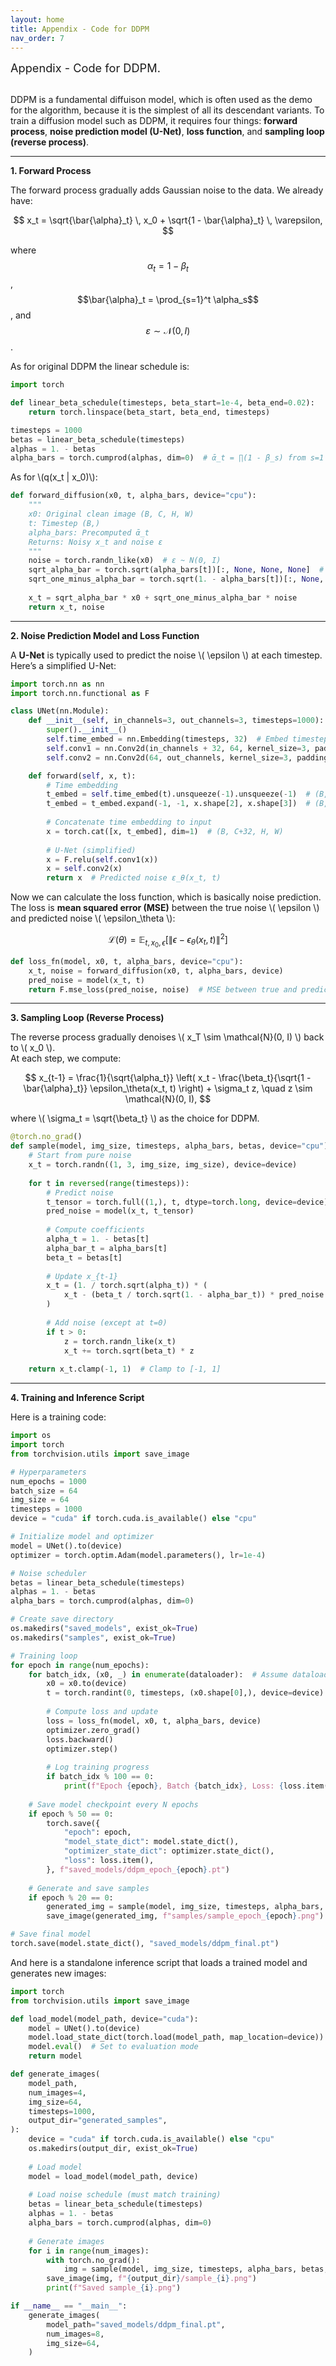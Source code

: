 ```yaml
---
layout: home
title: Appendix - Code for DDPM
nav_order: 7
---
```


<script src="https://cdn.jsdelivr.net/npm/mathjax@3/es5/tex-mml-chtml.js" async></script>

<div style="text-align: left; font-size: 1.3em;">
Appendix - Code for DDPM.
</div>
<br>


DDPM is a fundamental diffuison model, which is often used as the demo for the algorithm, because it is the simplest of all its descendant variants.
To train a diffusion model such as DDPM, it requires four things: **forward process**, **noise prediction model (U-Net)**, **loss function**, and **sampling loop (reverse process)**. 


---


**1. Forward Process**

The forward process gradually adds Gaussian noise to the data.
We already have:  

$$
x_t = \sqrt{\bar{\alpha}_t} \, x_0 + \sqrt{1 - \bar{\alpha}_t} \, \varepsilon,
$$

where $$\alpha_t = 1 - \beta_t$$, $$\bar{\alpha}_t = \prod_{s=1}^t \alpha_s$$, and $$\varepsilon \sim \mathcal{N}(0, I)$$.


As for original DDPM the linear schedule is:

```python
import torch

def linear_beta_schedule(timesteps, beta_start=1e-4, beta_end=0.02):
    return torch.linspace(beta_start, beta_end, timesteps)

timesteps = 1000
betas = linear_beta_schedule(timesteps)
alphas = 1. - betas
alpha_bars = torch.cumprod(alphas, dim=0)  # ᾱ_t = ∏(1 - β_s) from s=1 to t
```


As for \\(q(x_t | x_0)\\):
```python
def forward_diffusion(x0, t, alpha_bars, device="cpu"):
    """
    x0: Original clean image (B, C, H, W)
    t: Timestep (B,)
    alpha_bars: Precomputed ᾱ_t
    Returns: Noisy x_t and noise ε
    """
    noise = torch.randn_like(x0)  # ε ~ N(0, I)
    sqrt_alpha_bar = torch.sqrt(alpha_bars[t])[:, None, None, None]  # (B, 1, 1, 1)
    sqrt_one_minus_alpha_bar = torch.sqrt(1. - alpha_bars[t])[:, None, None, None]
    
    x_t = sqrt_alpha_bar * x0 + sqrt_one_minus_alpha_bar * noise
    return x_t, noise
```


---


**2. Noise Prediction Model and Loss Function**

A **U-Net** is typically used to predict the noise \\( \epsilon \\) at each timestep.  
Here’s a simplified U-Net:

```python
import torch.nn as nn
import torch.nn.functional as F

class UNet(nn.Module):
    def __init__(self, in_channels=3, out_channels=3, timesteps=1000):
        super().__init__()
        self.time_embed = nn.Embedding(timesteps, 32)  # Embed timestep
        self.conv1 = nn.Conv2d(in_channels + 32, 64, kernel_size=3, padding=1)  # Concatenate time embedding
        self.conv2 = nn.Conv2d(64, out_channels, kernel_size=3, padding=1)

    def forward(self, x, t):
        # Time embedding
        t_embed = self.time_embed(t).unsqueeze(-1).unsqueeze(-1)  # (B, 32, 1, 1)
        t_embed = t_embed.expand(-1, -1, x.shape[2], x.shape[3])  # (B, 32, H, W)
        
        # Concatenate time embedding to input
        x = torch.cat([x, t_embed], dim=1)  # (B, C+32, H, W)
        
        # U-Net (simplified)
        x = F.relu(self.conv1(x))
        x = self.conv2(x)
        return x  # Predicted noise ε_θ(x_t, t)
```


Now we can calculate the loss function, which is basically noise prediction.
The loss is **mean squared error (MSE)** between the true noise \\( \epsilon \\) and predicted noise \\( \epsilon_\theta \\):  

$$
\mathcal{L}(\theta) = \mathbb{E}_{t, x_0, \epsilon} \left[ \| \epsilon - \epsilon_\theta(x_t, t) \|^2 \right]
$$

```python
def loss_fn(model, x0, t, alpha_bars, device="cpu"):
    x_t, noise = forward_diffusion(x0, t, alpha_bars, device)
    pred_noise = model(x_t, t)
    return F.mse_loss(pred_noise, noise)  # MSE between true and predicted noise
```

---

**3. Sampling Loop (Reverse Process)**

The reverse process gradually denoises \\( x_T \sim \mathcal{N}(0, I) \\) back to \\( x_0 \\).  
At each step, we compute:  

$$
x_{t-1} = \frac{1}{\sqrt{\alpha_t}} \left( x_t - \frac{\beta_t}{\sqrt{1 - \bar{\alpha}_t}} \epsilon_\theta(x_t, t) \right) + \sigma_t z, \quad z \sim \mathcal{N}(0, I),
$$  

where \\( \sigma_t = \sqrt{\beta_t} \\) as the choice for DDPM.

```python
@torch.no_grad()
def sample(model, img_size, timesteps, alpha_bars, betas, device="cpu"):
    # Start from pure noise
    x_t = torch.randn((1, 3, img_size, img_size), device=device)
    
    for t in reversed(range(timesteps)):
        # Predict noise
        t_tensor = torch.full((1,), t, dtype=torch.long, device=device)
        pred_noise = model(x_t, t_tensor)
        
        # Compute coefficients
        alpha_t = 1. - betas[t]
        alpha_bar_t = alpha_bars[t]
        beta_t = betas[t]
        
        # Update x_{t-1}
        x_t = (1. / torch.sqrt(alpha_t)) * (
            x_t - (beta_t / torch.sqrt(1. - alpha_bar_t)) * pred_noise
        )
        
        # Add noise (except at t=0)
        if t > 0:
            z = torch.randn_like(x_t)
            x_t += torch.sqrt(beta_t) * z
    
    return x_t.clamp(-1, 1)  # Clamp to [-1, 1]
```

---

**4. Training and Inference Script**

Here is a training code:
```python
import os
import torch
from torchvision.utils import save_image

# Hyperparameters
num_epochs = 1000
batch_size = 64
img_size = 64
timesteps = 1000
device = "cuda" if torch.cuda.is_available() else "cpu"

# Initialize model and optimizer
model = UNet().to(device)
optimizer = torch.optim.Adam(model.parameters(), lr=1e-4)

# Noise scheduler
betas = linear_beta_schedule(timesteps)
alphas = 1. - betas
alpha_bars = torch.cumprod(alphas, dim=0)

# Create save directory
os.makedirs("saved_models", exist_ok=True)
os.makedirs("samples", exist_ok=True)

# Training loop
for epoch in range(num_epochs):
    for batch_idx, (x0, _) in enumerate(dataloader):  # Assume dataloader yields (images, _)
        x0 = x0.to(device)
        t = torch.randint(0, timesteps, (x0.shape[0],), device=device)
        
        # Compute loss and update
        loss = loss_fn(model, x0, t, alpha_bars, device)
        optimizer.zero_grad()
        loss.backward()
        optimizer.step()
        
        # Log training progress
        if batch_idx % 100 == 0:
            print(f"Epoch {epoch}, Batch {batch_idx}, Loss: {loss.item():.4f}")
    
    # Save model checkpoint every N epochs
    if epoch % 50 == 0:
        torch.save({
            "epoch": epoch,
            "model_state_dict": model.state_dict(),
            "optimizer_state_dict": optimizer.state_dict(),
            "loss": loss.item(),
        }, f"saved_models/ddpm_epoch_{epoch}.pt")
    
    # Generate and save samples
    if epoch % 20 == 0:
        generated_img = sample(model, img_size, timesteps, alpha_bars, betas, device)
        save_image(generated_img, f"samples/sample_epoch_{epoch}.png")

# Save final model
torch.save(model.state_dict(), "saved_models/ddpm_final.pt")
```

And here is a standalone inference script that loads a trained model and generates new images:
```python
import torch
from torchvision.utils import save_image

def load_model(model_path, device="cuda"):
    model = UNet().to(device)
    model.load_state_dict(torch.load(model_path, map_location=device))
    model.eval()  # Set to evaluation mode
    return model

def generate_images(
    model_path, 
    num_images=4, 
    img_size=64, 
    timesteps=1000, 
    output_dir="generated_samples",
):
    device = "cuda" if torch.cuda.is_available() else "cpu"
    os.makedirs(output_dir, exist_ok=True)
    
    # Load model
    model = load_model(model_path, device)
    
    # Load noise schedule (must match training)
    betas = linear_beta_schedule(timesteps)
    alphas = 1. - betas
    alpha_bars = torch.cumprod(alphas, dim=0)
    
    # Generate images
    for i in range(num_images):
        with torch.no_grad():
            img = sample(model, img_size, timesteps, alpha_bars, betas, device)
        save_image(img, f"{output_dir}/sample_{i}.png")
        print(f"Saved sample_{i}.png")

if __name__ == "__main__":
    generate_images(
        model_path="saved_models/ddpm_final.pt",
        num_images=8,
        img_size=64,
    )
```


